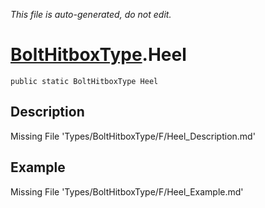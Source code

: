*This file is auto-generated, do not edit.*

# [BoltHitboxType](Types/BoltHitboxType.md).Heel
`public static BoltHitboxType Heel`
## Description
Missing File 'Types/BoltHitboxType/F/Heel_Description.md'
## Example
Missing File 'Types/BoltHitboxType/F/Heel_Example.md'
